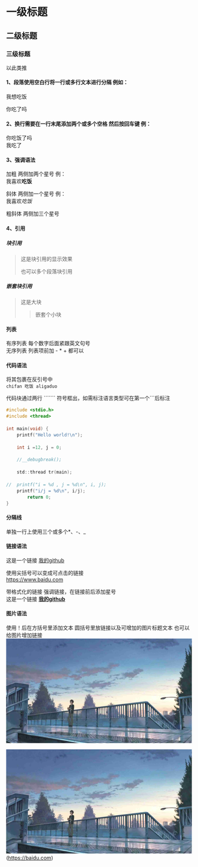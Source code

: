 # 一级标题

## 二级标题

### 三级标题 
 以此类推

#### 1、段落使用空白行将一行或多行文本进行分隔 例如：  
我想吃饭

你吃了吗

#### 2、换行需要在一行末尾添加两个或多个空格 然后按回车键  例：  
你吃饭了吗  
我吃了

#### 3、强调语法  
加粗  两侧加两个星号  例：  
我喜欢**吃饭**

斜体  两侧加一个星号  例：  
我喜欢*吃饭*

粗斜体 两侧加三个星号

#### 4、引用
##### 块引用
>这是块引用的显示效果  
>
>也可以多个段落块引用

##### 嵌套块引用
>这是大块
>>嵌套个小块

#### 列表
有序列表 每个数字后面紧跟英文句号  
无序列表 列表项前加 - * + 都可以

#### 代码语法
将其包裹在反引号中  
`chifan 吃饭 aligaduo`

代码块通过两行 ``````` 符号框出，如需标注语言类型可在第一个```后标注
``` C
#include <stdio.h>
#include <thread>

int main(void) {
	printf("Hello world!\n");

	int i =12, j = 0;

	//__debugbreak();

	std::thread tr(main);

//	printf("i = %d , j = %d\n", i, j);
	printf("i/j = %d\n", i/j);
		return 0;
}

```


#### 分隔线
单独一行上使用三个或多个*、-、_ 

#### 链接语法
这是一个链接 [我的github](https://github.com:fpzds/ "覆盆子")  

使用尖括号可以变成可点击的链接  
<https://www.baidu.com>  

带格式化的链接 强调链接，在链接前后添加星号  
这是一个链接 **[我的github](https://github.com:fpzds/ "覆盆子")**  


#### 图片语法 
使用！后在方括号里添加文本 圆括号里放链接以及可增加的图片标题文本   也可以给图片增加链接
![这是一个图片](./photo/xinhaicheng.jpg "新海诚")  

![这是一个图片](./photo/xinhaicheng.jpg "新海诚")(https://baidu.com)